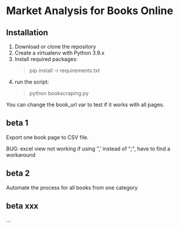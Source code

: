 # Market Analysis for Books Online

## Installation

1. Download or clone the repository
2. Create a virtualenv with Python 3.9.x
3. Install required packages:
    > pip install -r requirements.txt
4. run the script:
    > python bookscraping.py

You can change the book_url var to test if it works with all pages.

## beta 1

Export one book page to CSV file.

BUG: excel view not working if using ",' instead of ";", have to find a workaround

## beta 2

Automate the process for all books from one category

## beta xxx

...
